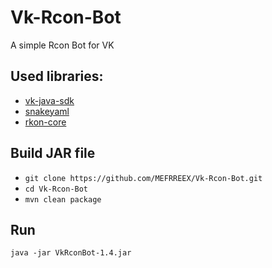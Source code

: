 # Vk-Rcon-Bot
A simple Rcon Bot for VK

## Used libraries: 
- [vk-java-sdk](https://github.com/VKCOM/vk-java-sdk) 
- [snakeyaml](https://github.com/snakeyaml/snakeyaml) 
- [rkon-core](https://github.com/kr5ch/rkon-core) 


## Build JAR file
- `git clone https://github.com/MEFRREEX/Vk-Rcon-Bot.git`
- `cd Vk-Rcon-Bot`
- `mvn clean package`

## Run
`java -jar VkRconBot-1.4.jar`
